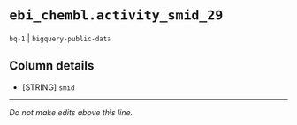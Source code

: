 # `ebi_chembl.activity_smid_29`
`bq-1` | `bigquery-public-data`

## Column details
* [STRING]    `smid`

-------------------------------------------------------------------------------
*Do not make edits above this line.*
